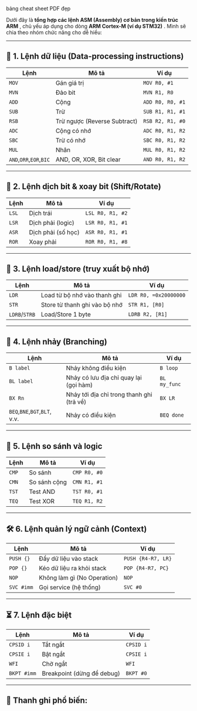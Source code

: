 bảng cheat sheet PDF đẹp

Dưới đây là  **tổng hợp các lệnh ASM (Assembly) cơ bản trong kiến trúc ARM** , chủ yếu áp dụng cho dòng  **ARM Cortex-M (ví dụ STM32)** . Mình sẽ chia theo nhóm chức năng cho dễ hiểu:

---

## 🧠 1. **Lệnh dữ liệu (Data-processing instructions)**

| Lệnh                           | Mô tả                         | Ví dụ            |
| ------------------------------- | ------------------------------- | ------------------ |
| `MOV`                         | Gán giá trị                  | `MOV R0, #1`     |
| `MVN`                         | Đảo bit                       | `MVN R1, R0`     |
| `ADD`                         | Cộng                           | `ADD R0, R0, #1` |
| `SUB`                         | Trừ                            | `SUB R1, R1, #1` |
| `RSB`                         | Trừ ngược (Reverse Subtract) | `RSB R2, R1, #0` |
| `ADC`                         | Cộng có nhớ                  | `ADC R0, R1, R2` |
| `SBC`                         | Trừ có nhớ                   | `SBC R0, R1, R2` |
| `MUL`                         | Nhân                           | `MUL R0, R1, R2` |
| `AND`,`ORR`,`EOR`,`BIC` | AND, OR, XOR, Bit clear         | `AND R0, R1, R2` |

---

## 🧮 2. **Lệnh dịch bit & xoay bit (Shift/Rotate)**

| Lệnh   | Mô tả                | Ví dụ            |
| ------- | ---------------------- | ------------------ |
| `LSL` | Dịch trái            | `LSL R0, R1, #2` |
| `LSR` | Dịch phải (logic)    | `LSR R0, R1, #1` |
| `ASR` | Dịch phải (số học) | `ASR R0, R1, #1` |
| `ROR` | Xoay phải             | `ROR R0, R1, #8` |

---

## 🧩 3. **Lệnh load/store (truy xuất bộ nhớ)**

| Lệnh             | Mô tả                           | Ví dụ                 |
| ----------------- | --------------------------------- | ----------------------- |
| `LDR`           | Load từ bộ nhớ vào thanh ghi  | `LDR R0, =0x20000000` |
| `STR`           | Store từ thanh ghi vào bộ nhớ | `STR R1, [R0]`        |
| `LDRB`/`STRB` | Load/Store 1 byte                 | `LDRB R2, [R1]`       |

---

## 🔁 4. **Lệnh nhảy (Branching)**

| Lệnh                                 | Mô tả                                          | Ví dụ        |
| ------------------------------------- | ------------------------------------------------ | -------------- |
| `B label`                           | Nhảy không điều kiện                        | `B loop`     |
| `BL label`                          | Nhảy có lưu địa chỉ quay lại (gọi hàm)  | `BL my_func` |
| `BX Rn`                             | Nhảy tới địa chỉ trong thanh ghi (trả về) | `BX LR`      |
| `BEQ`,`BNE`,`BGT`,`BLT`, v.v. | Nhảy có điều kiện                           | `BEQ done`   |

---

## 🔄 5. **Lệnh so sánh và logic**

| Lệnh   | Mô tả        | Ví dụ        |
| ------- | -------------- | -------------- |
| `CMP` | So sánh       | `CMP R0, #0` |
| `CMN` | So sánh cộng | `CMN R1, #1` |
| `TST` | Test AND       | `TST R0, #1` |
| `TEQ` | Test XOR       | `TEQ R1, R2` |

---

## 🛠️ 6. **Lệnh quản lý ngữ cảnh (Context)**

| Lệnh        | Mô tả                        | Ví dụ              |
| ------------ | ------------------------------ | -------------------- |
| `PUSH {}`  | Đẩy dữ liệu vào stack     | `PUSH {R4-R7, LR}` |
| `POP {}`   | Kéo dữ liệu ra khỏi stack  | `POP {R4-R7, PC}`  |
| `NOP`      | Không làm gì (No Operation) | `NOP`              |
| `SVC #imm` | Gọi service (hệ thống)      | `SVC #0`           |

---

## ⏳ 7. **Lệnh đặc biệt**

| Lệnh         | Mô tả                       | Ví dụ     |
| ------------- | ----------------------------- | ----------- |
| `CPSID i`   | Tắt ngắt                    | `CPSID i` |
| `CPSIE i`   | Bật ngắt                    | `CPSIE i` |
| `WFI`       | Chờ ngắt                    | `WFI`     |
| `BKPT #imm` | Breakpoint (dừng để debug) | `BKPT #0` |

---

## 🔢 Thanh ghi phổ biến:
